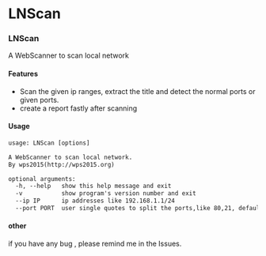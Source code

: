 # LNScan
### LNScan
A WebScanner to scan local network

#### Features
* Scan the given ip ranges, extract the title and detect the normal ports or given ports.
* create a report fastly after scanning

#### Usage

```html
usage: LNScan [options]

A WebScanner to scan local network.
By wps2015(http://wps2015.org)

optional arguments:
  -h, --help   show this help message and exit
  -v           show program's version number and exit
  --ip IP      ip addresses like 192.168.1.1/24
  --port PORT  user single quotes to split the ports,like 80,21, default 8 ports
```
#### other
if you have any bug , please remind me in the Issues.
